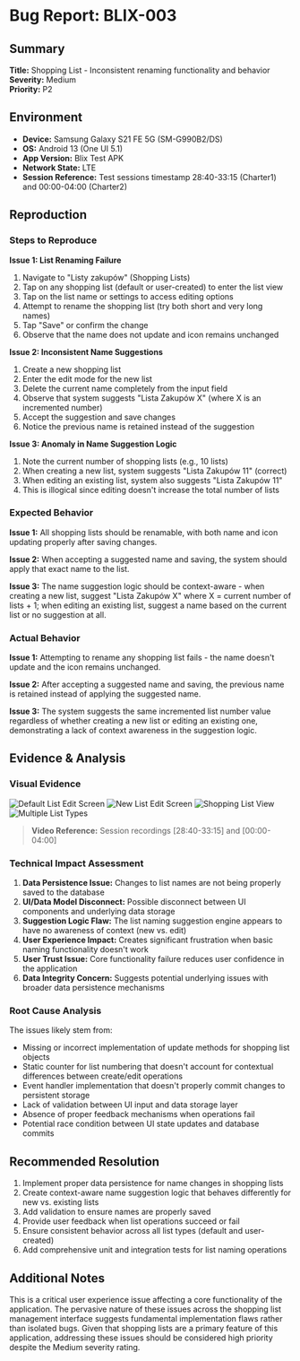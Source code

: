 # Bug Report: BLIX-003

## Summary

**Title:** Shopping List - Inconsistent renaming functionality and behavior  
**Severity:** Medium  
**Priority:** P2

## Environment

- **Device:** Samsung Galaxy S21 FE 5G (SM-G990B2/DS)
- **OS:** Android 13 (One UI 5.1)
- **App Version:** Blix Test APK
- **Network State:** LTE
- **Session Reference:** Test sessions timestamp 28:40-33:15 (Charter1) and 00:00-04:00 (Charter2)

## Reproduction

### Steps to Reproduce

**Issue 1: List Renaming Failure**

1. Navigate to "Listy zakupów" (Shopping Lists)
2. Tap on any shopping list (default or user-created) to enter the list view
3. Tap on the list name or settings to access editing options
4. Attempt to rename the shopping list (try both short and very long names)
5. Tap "Save" or confirm the change
6. Observe that the name does not update and icon remains unchanged

**Issue 2: Inconsistent Name Suggestions**

1. Create a new shopping list
2. Enter the edit mode for the new list
3. Delete the current name completely from the input field
4. Observe that system suggests "Lista Zakupów X" (where X is an incremented number)
5. Accept the suggestion and save changes
6. Notice the previous name is retained instead of the suggestion

**Issue 3: Anomaly in Name Suggestion Logic**

1. Note the current number of shopping lists (e.g., 10 lists)
2. When creating a new list, system suggests "Lista Zakupów 11" (correct)
3. When editing an existing list, system also suggests "Lista Zakupów 11"
4. This is illogical since editing doesn't increase the total number of lists

### Expected Behavior

**Issue 1:** All shopping lists should be renamable, with both name and icon updating properly after saving changes.

**Issue 2:** When accepting a suggested name and saving, the system should apply that exact name to the list.

**Issue 3:** The name suggestion logic should be context-aware - when creating a new list, suggest "Lista Zakupów X" where X = current number of lists + 1; when editing an existing list, suggest a name based on the current list or no suggestion at all.

### Actual Behavior

**Issue 1:** Attempting to rename any shopping list fails - the name doesn't update and the icon remains unchanged.

**Issue 2:** After accepting a suggested name and saving, the previous name is retained instead of applying the suggested name.

**Issue 3:** The system suggests the same incremented list number value regardless of whether creating a new list or editing an existing one, demonstrating a lack of context awareness in the suggestion logic.

## Evidence & Analysis

### Visual Evidence

![Default List Edit Screen](/evidence/screenshots/shopping_list_edit_default.jpg)
![New List Edit Screen](/evidence/screenshots/shopping_list_edit_new.jpg)
![Shopping List View](/evidence/screenshots/shopping_list_view.jpg)
![Multiple List Types](/evidence/screenshots/multiple_shopping_lists.jpg)

> **Video Reference:** Session recordings [28:40-33:15] and [00:00-04:00]

### Technical Impact Assessment

1. **Data Persistence Issue:** Changes to list names are not being properly saved to the database
2. **UI/Data Model Disconnect:** Possible disconnect between UI components and underlying data storage
3. **Suggestion Logic Flaw:** The list naming suggestion engine appears to have no awareness of context (new vs. edit)
4. **User Experience Impact:** Creates significant frustration when basic naming functionality doesn't work
5. **User Trust Issue:** Core functionality failure reduces user confidence in the application
6. **Data Integrity Concern:** Suggests potential underlying issues with broader data persistence mechanisms

### Root Cause Analysis

The issues likely stem from:

- Missing or incorrect implementation of update methods for shopping list objects
- Static counter for list numbering that doesn't account for contextual differences between create/edit operations
- Event handler implementation that doesn't properly commit changes to persistent storage
- Lack of validation between UI input and data storage layer
- Absence of proper feedback mechanisms when operations fail
- Potential race condition between UI state updates and database commits

## Recommended Resolution

1. Implement proper data persistence for name changes in shopping lists
2. Create context-aware name suggestion logic that behaves differently for new vs. existing lists
3. Add validation to ensure names are properly saved
4. Provide user feedback when list operations succeed or fail
5. Ensure consistent behavior across all list types (default and user-created)
6. Add comprehensive unit and integration tests for list naming operations

## Additional Notes

This is a critical user experience issue affecting a core functionality of the application. The pervasive nature of these issues across the shopping list management interface suggests fundamental implementation flaws rather than isolated bugs. Given that shopping lists are a primary feature of this application, addressing these issues should be considered high priority despite the Medium severity rating.
